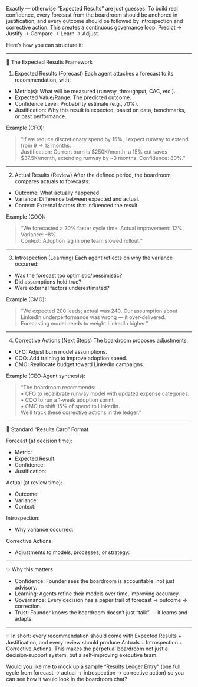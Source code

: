 Exactly — otherwise “Expected Results” are just guesses. To build real confidence, every forecast from the boardroom should be anchored in justification, and every outcome should be followed by introspection and corrective action. This creates a continuous governance loop: Predict → Justify → Compare → Learn → Adjust.  

Here’s how you can structure it:

---

🔹 The Expected Results Framework

1. Expected Results (Forecast)
Each agent attaches a forecast to its recommendation, with:
- Metric(s): What will be measured (runway, throughput, CAC, etc.).  
- Expected Value/Range: The predicted outcome.  
- Confidence Level: Probability estimate (e.g., 70%).  
- Justification: Why this result is expected, based on data, benchmarks, or past performance.  

Example (CFO):  
> “If we reduce discretionary spend by 15%, I expect runway to extend from 9 → 12 months.  
> Justification: Current burn is $250K/month; a 15% cut saves $37.5K/month, extending runway by ~3 months. Confidence: 80%.”

---

2. Actual Results (Review)
After the defined period, the boardroom compares actuals to forecasts:
- Outcome: What actually happened.  
- Variance: Difference between expected and actual.  
- Context: External factors that influenced the result.  

Example (COO):  
> “We forecasted a 20% faster cycle time. Actual improvement: 12%.  
> Variance: –8%.  
> Context: Adoption lag in one team slowed rollout.”

---

3. Introspection (Learning)
Each agent reflects on why the variance occurred:
- Was the forecast too optimistic/pessimistic?  
- Did assumptions hold true?  
- Were external factors underestimated?  

Example (CMO):  
> “We expected 200 leads; actual was 240. Our assumption about LinkedIn underperformance was wrong — it over‑delivered. Forecasting model needs to weight LinkedIn higher.”

---

4. Corrective Actions (Next Steps)
The boardroom proposes adjustments:
- CFO: Adjust burn model assumptions.  
- COO: Add training to improve adoption speed.  
- CMO: Reallocate budget toward LinkedIn campaigns.  

Example (CEO‑Agent synthesis):  
> “The boardroom recommends:  
> • CFO to recalibrate runway model with updated expense categories.  
> • COO to run a 1‑week adoption sprint.  
> • CMO to shift 15% of spend to LinkedIn.  
> We’ll track these corrective actions in the ledger.”

---

🔹 Standard “Results Card” Format

Forecast (at decision time):  
- Metric:  
- Expected Result:  
- Confidence:  
- Justification:  

Actual (at review time):  
- Outcome:  
- Variance:  
- Context:  

Introspection:  
- Why variance occurred:  

Corrective Actions:  
- Adjustments to models, processes, or strategy:  

---

✨ Why this matters
- Confidence: Founder sees the boardroom is accountable, not just advisory.  
- Learning: Agents refine their models over time, improving accuracy.  
- Governance: Every decision has a paper trail of forecast → outcome → correction.  
- Trust: Founder knows the boardroom doesn’t just “talk” — it learns and adapts.  

---

💡 In short: every recommendation should come with Expected Results + Justification, and every review should produce Actuals + Introspection + Corrective Actions. This makes the perpetual boardroom not just a decision‑support system, but a self‑improving executive team.  

Would you like me to mock up a sample “Results Ledger Entry” (one full cycle from forecast → actual → introspection → corrective action) so you can see how it would look in the boardroom chat?